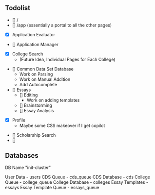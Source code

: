 ## Todolist
- [] /
- [] /app (essentially a portal to all the other pages)
- [x] Application Evaluator
- [] Application Manager 
- [x] College Search
    - (Future Idea, Individual Pages for Each College)
- [] Common Data Set Database
    - Work on Parsing
    - Work on Manual Addition
    - Add Autocomplete
- [] Essays
    - [] Editing
        - Work on adding templates
    - [] Brainstorming
    - [] Essay Analysis
- [X] Profile
    - Maybe some CSS makeover if I get copilot
- [] Scholarship Search
- []


## Databases

DB Name "init-cluster"

User Data - users
CDS Queue - cds_queue
CDS Database - cds
College Queue - college_queue
College Database - colleges
Essay Templates - essays
Essay Template Queue - essays_queue